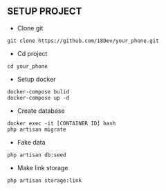 ## SETUP PROJECT

- Clone git
````
git clone https://github.com/18Dev/your_phone.git
````

- Cd project
````
cd your_phone
````
- Setup docker
````
docker-compose bulid
docker-compose up -d
````
- Create database
````
docker exec -it [CONTAINER ID] bash
php artisan migrate
````  
- Fake data
````
php artisan db:seed
````  
- Make link storage
````
php artisan storage:link
````  

    
